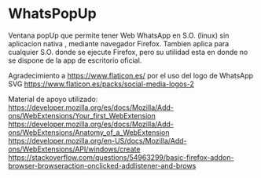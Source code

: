 # WhatsPopUp
Ventana popUp que permite tener Web WhatsApp en S.O. (linux) sin aplicacion nativa , mediante navegador Firefox. Tambien aplica para cualquier S.O. donde se ejecute Firefox, pero su utilidad esta en donde no se dispone de la app de escritorio oficial.


Agradecimiento a https://www.flaticon.es/ por el uso del logo de WhatsApp SVG
https://www.flaticon.es/packs/social-media-logos-2


Material de apoyo utilizado:
https://developer.mozilla.org/es/docs/Mozilla/Add-ons/WebExtensions/Your_first_WebExtension
https://developer.mozilla.org/es/docs/Mozilla/Add-ons/WebExtensions/Anatomy_of_a_WebExtension
https://developer.mozilla.org/en-US/docs/Mozilla/Add-ons/WebExtensions/API/windows/create
https://stackoverflow.com/questions/54963299/basic-firefox-addon-browser-browseraction-onclicked-addlistener-and-brows